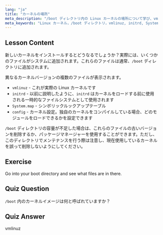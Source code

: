 ```yaml
---
lang: "ja"
title: "カーネルの場所"
meta_description: "/boot ディレクトリ内の Linux カーネルの場所について学び、vmlinuz、initrd、System.map を理解します。カーネルファイルを探索し、スペースを効果的に管理します。"
meta_keywords: "Linux カーネル，/boot ディレクトリ，vmlinuz, initrd, System.map, Linux 初心者，カーネルチュートリアル，Linux ガイド"
---
```


## Lesson Content

新しいカーネルをインストールするとどうなるでしょうか？実際には、いくつかのファイルがシステムに追加されます。これらのファイルは通常、`/boot` ディレクトリに追加されます。

異なるカーネルバージョンの複数のファイルが表示されます。

- `vmlinuz` - これが実際の Linux カーネルです
- `initrd` - 以前に説明したように、`initrd` はカーネルをロードする前に使用される一時的なファイルシステムとして使用されます
- `System.map` - シンボリックルックアップテーブル
- `config` - カーネル設定。独自のカーネルをコンパイルしている場合、どのモジュールをロードできるかを設定できます

`/boot` ディレクトリの容量が不足した場合は、これらのファイルの古いバージョンを削除するか、パッケージマネージャーを使用することができます。ただし、このディレクトリでメンテナンスを行う際は注意し、現在使用しているカーネルを誤って削除しないようにしてください。

## Exercise

Go into your boot directory and see what files are in there.

## Quiz Question

`/boot` 内のカーネルイメージは何と呼ばれていますか？

## Quiz Answer

vmlinuz
